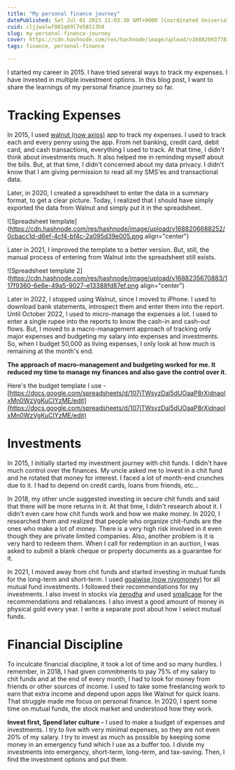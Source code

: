 ```yaml
---
title: "My personal finance journey"
datePublished: Sat Jul 01 2023 11:03:30 GMT+0000 (Coordinated Universal Time)
cuid: cljjwalwf001q09l7e58513h8
slug: my-personal-finance-journey
cover: https://cdn.hashnode.com/res/hashnode/image/upload/v1688209377830/546e789d-297b-4376-bb42-22345a311774.png
tags: finance, personal-finance

---
```


I started my career in 2015. I have tried several ways to track my expenses. I have invested in multiple investment options. In this blog post, I want to share the learnings of my personal finance journey so far.

# Tracking Expenses

In 2015, I used [walnut (now axios)](https://axio.co.in/walnut/) app to track my expenses. I used to track each and every penny using the app. From net banking, credit card, debit card, and cash transactions, everything I used to track. At that time, I didn't think about investments much. It also helped me in reminding myself about the bills. But, at that time, I didn't concerned about my data privacy. I didn't know that I am giving permission to read all my SMS'es and transactional data.

Later, in 2020, I created a spreadsheet to enter the data in a summary format, to get a clear picture. Today, I realized that I should have simply exported the data from Walnut and simply put it in the spreadsheet.

![Spreadsheet template](https://cdn.hashnode.com/res/hashnode/image/upload/v1688206688252/0cbacc1d-d6ef-4cf4-bf4c-2a095d39e005.png align="center")

Later in 2021, I improved the template to a better version. But, still, the manual process of entering from Walnut into the spreadsheet still exists.

![Spreadsheet template 2](https://cdn.hashnode.com/res/hashnode/image/upload/v1688235670883/117f9360-6e6e-49a5-9027-e13388fd87ef.png align="center")

Later in 2022, I stopped using Walnut, since I moved to iPhone. I used to download bank statements, introspect them and enter them into the report. Until October 2022, I used to micro-manage the expenses a lot. I used to enter a single rupee into the reports to know the cash-in and cash-out flows. But, I moved to a macro-management approach of tracking only major expenses and budgeting my salary into expenses and investments. So, when I budget 50,000 as living expenses, I only look at how much is remaining at the month's end.

**The approach of macro-management and budgeting worked for me. It reduced my time to manage my finances and also gave the control over it.**

Here's the budget template I use - [https://docs.google.com/spreadsheets/d/107jTWsyzDal5dUOaaP8rXidnaolxMn0WzVgKuCIYzME/edit](https://docs.google.com/spreadsheets/d/107jTWsyzDal5dUOaaP8rXidnaolxMn0WzVgKuCIYzME/edit)

# Investments

In 2015, I initially started my investment journey with chit funds. I didn't have much control over the finances. My uncle asked me to invest in a chit fund and he rotated that money for interest. I faced a lot of month-end crunches due to it. I had to depend on credit cards, loans from friends, etc...

In 2018, my other uncle suggested investing in secure chit funds and said that there will be more returns in it. At that time, I didn't research about it. I didn't even care how chit funds work and how we make money. In 2020, I researched them and realized that people who organize chit-funds are the ones who make a lot of money. There is a very high risk involved in it even though they are private limited companies. Also, another problem is it is very hard to redeem them. When I call for redemption in an auction, I was asked to submit a blank cheque or property documents as a guarantee for it.

In 2021, I moved away from chit funds and started investing in mutual funds for the long-term and short-term. I used [goalwise (now niyomoney)](https://niyomoney.com) for all mutual fund investments. I followed their recommendations for my investments. I also invest in stocks via [zerodha](https://kite.zerodha.com/) and used [smallcase](https://smallcase.com) for the recommendations and rebalances. I also invest a good amount of money in physical gold every year. I write a separate post about how I select mutual funds.

# Financial Discipline

To inculcate financial discipline, it took a lot of time and so many hurdles. I remember, in 2018, I had given commitments to pay 75% of my salary to chit funds and at the end of every month, I had to look for money from friends or other sources of income. I used to take some freelancing work to earn that extra income and depend upon apps like Walnut for quick loans. That struggle made me focus on personal finance. In 2020, I spent some time on mutual funds, the stock market and understood how they work.

**Invest first, Spend later culture -** I used to make a budget of expenses and investments. I try to live with very minimal expenses, so they are not even 20% of my salary. I try to invest as much as possible by keeping some money in an emergency fund which I use as a buffer too. I divide my investments into emergency, short-term, long-term, and tax-saving. Then, I find the investment options and put them.